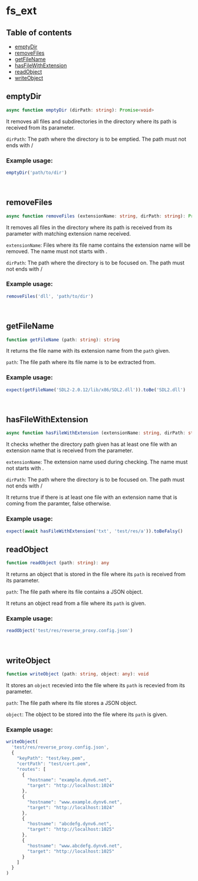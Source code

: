 # fs_ext

## Table of contents
- [emptyDir](https://github.com/ii887522/hydro/blob/master/docs/index.md#emptyDir)
- [removeFiles](https://github.com/ii887522/hydro/blob/master/docs/index.md#removeFiles)
- [getFileName](https://github.com/ii887522/hydro/blob/master/docs/index.md#getFileName)
- [hasFileWithExtension](https://github.com/ii887522/hydro/blob/master/docs/index.md#hasFileWithExtension)
- [readObject](https://github.com/ii887522/hydro/blob/master/docs/index.md#readObject)
- [writeObject](https://github.com/ii887522/hydro/blob/master/docs/index.md#writeObject)

## **emptyDir**
```ts
async function emptyDir (dirPath: string): Promise<void>
```
It removes all files and subdirectories in the directory where its path is received from its parameter.

`dirPath`: The path where the directory is to be emptied. The path must not ends with /

### **Example usage:**
```ts
emptyDir('path/to/dir')
```
<br />

## **removeFiles**
```ts
async function removeFiles (extensionName: string, dirPath: string): Promise<void>
```
It removes all files in the directory where its path is received from its parameter with matching extension name received.

`extensionName`: Files where its file name contains the extension name will be removed. The name must not starts with .

`dirPath`: The path where the directory is to be focused on. The path must not ends with /

### **Example usage:**
```ts
removeFiles('dll', 'path/to/dir')
```
<br />

## **getFileName**
```ts
function getFileName (path: string): string
```
It returns the file name with its extension name from the `path` given.

`path`: The file path where its file name is to be extracted from.

### **Example usage:**
```ts
expect(getFileName('SDL2-2.0.12/lib/x86/SDL2.dll')).toBe('SDL2.dll')
```
<br />

## **hasFileWithExtension**
```ts
async function hasFileWithExtension (extensionName: string, dirPath: string): Promise<boolean>
```
It checks whether the directory path given has at least one file with an extension name that is received from the parameter.

`extensionName`: The extension name used during checking. The name must not starts with .

`dirPath`: The path where the directory is to be focused on. The path must not ends with /

It returns true if there is at least one file with an extension name that is coming from the paramter, false otherwise.

### **Example usage:**
```ts
expect(await hasFileWithExtension('txt', 'test/res/a')).toBeFalsy()
```

## **readObject**
```ts
function readObject (path: string): any
```
It returns an object that is stored in the file where its `path` is received from its parameter.

`path`: The file path where its file contains a JSON object.

It retuns an object read from a file where its `path` is given.

### **Example usage:**
```ts
readObject('test/res/reverse_proxy.config.json')
```
<br />

## **writeObject**
```ts
function writeObject (path: string, object: any): void
```
It stores an `object` recevied into the file where its `path` is recevied from its parameter.

`path`: The file path where its file stores a JSON object.

`object`: The object to be stored into the file where its `path` is given.

### **Example usage:**
```ts
writeObject(
  'test/res/reverse_proxy.config.json',
  {
    "keyPath": "test/key.pem",
    "certPath": "test/cert.pem",
    "routes": [
      {
        "hostname": "example.dynv6.net",
        "target": "http://localhost:1024"
      },
      {
        "hostname": "www.example.dynv6.net",
        "target": "http://localhost:1024"
      },
      {
        "hostname": "abcdefg.dynv6.net",
        "target": "http://localhost:1025"
      },
      {
        "hostname": "www.abcdefg.dynv6.net",
        "target": "http://localhost:1025"
      }
    ]
  }
)
```
<br />
